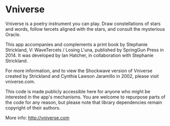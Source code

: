 # Vniverse

Vniverse is a poetry instrument you can play. Draw constellations of stars and words, follow tercets aligned with the stars, and consult the mysterious Oracle.

This app accompanies and complements a print book by Stephanie Strickland, V: WaveTercets / Losing L'una, published by SpringGun Press in 2014. It was developed by Ian Hatcher, in collaboration with Stephanie Strickland.

For more information, and to view the Shockwave version of Vniverse created by Strickland and Cynthia Lawson Jaramillo in 2002, please visit vniverse.com.
 
This code is made publicly accessible here for anyone who might be interested in the app's mechanisms. You are welcome to repurpose parts of the code for any reason, but please note that library dependencies remain copyright of their authors.

More info: http://vniverse.com
